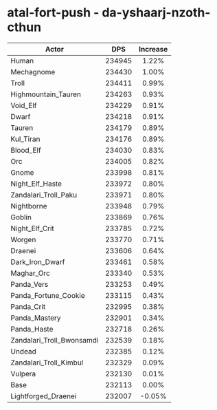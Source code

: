 # atal-fort-push - da-yshaarj-nzoth-cthun
| Actor | DPS | Increase |
|---|:---:|:---:|
|Human|234945|1.22%|
|Mechagnome|234430|1.00%|
|Troll|234411|0.99%|
|Highmountain_Tauren|234263|0.93%|
|Void_Elf|234229|0.91%|
|Dwarf|234218|0.91%|
|Tauren|234179|0.89%|
|Kul_Tiran|234176|0.89%|
|Blood_Elf|234030|0.83%|
|Orc|234005|0.82%|
|Gnome|233998|0.81%|
|Night_Elf_Haste|233972|0.80%|
|Zandalari_Troll_Paku|233971|0.80%|
|Nightborne|233948|0.79%|
|Goblin|233869|0.76%|
|Night_Elf_Crit|233785|0.72%|
|Worgen|233770|0.71%|
|Draenei|233606|0.64%|
|Dark_Iron_Dwarf|233461|0.58%|
|Maghar_Orc|233340|0.53%|
|Panda_Vers|233253|0.49%|
|Panda_Fortune_Cookie|233115|0.43%|
|Panda_Crit|232995|0.38%|
|Panda_Mastery|232901|0.34%|
|Panda_Haste|232718|0.26%|
|Zandalari_Troll_Bwonsamdi|232539|0.18%|
|Undead|232385|0.12%|
|Zandalari_Troll_Kimbul|232329|0.09%|
|Vulpera|232130|0.01%|
|Base|232113|0.00%|
|Lightforged_Draenei|232007|-0.05%|
